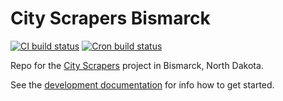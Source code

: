 # City Scrapers Bismarck

[![CI build status](https://github.com/City-Bureau/city-scrapers-bismarck/workflows/CI/badge.svg)](https://github.com/City-Bureau/city-scrapers-bismarck/actions?query=workflow%3ACI)
[![Cron build status](https://github.com/City-Bureau/city-scrapers-bismarck/workflows/Cron/badge.svg)](https://github.com/City-Bureau/city-scrapers-bismarck/actions?query=workflow%3ACron)

Repo for the [City Scrapers](https://cityscrapers.org) project in Bismarck, North Dakota.

See the [development documentation](https://cityscrapers.org/docs/development/) for info how to get started.
